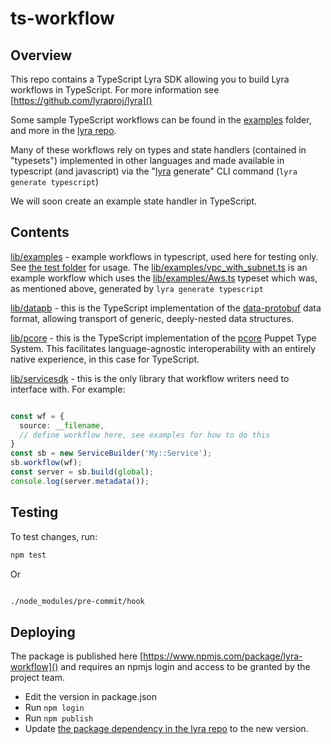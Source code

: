# ts-workflow

## Overview

This repo contains a TypeScript Lyra SDK allowing you to build Lyra workflows in TypeScript.  For more information see [https://github.com/lyraproj/lyra]()

Some sample TypeScript workflows can be found in the [examples](lib/examples) folder, and more in the [lyra repo](https://github.com/lyraproj/lyra/tree/master/examples/ts-samples/src).

Many of these workflows rely on types and state handlers (contained in "typesets") implemented in other languages and made available in typescript (and javascript) via the "[lyra](https://github.com/lyraproj/lyra) generate" CLI command (`lyra generate typescript`)

We will soon create an example state handler in TypeScript.

## Contents

[lib/examples]() - example workflows in typescript, used here for testing only.  See [the test folder](test) for usage.  The [lib/examples/vpc_with_subnet.ts]() is an example workflow which uses the [lib/examples/Aws.ts]() typeset which was, as mentioned above, generated by `lyra generate typescript`

[lib/datapb]() - this is the TypeScript implementation of the [data-protobuf](https://github.com/lyraproj/data-protobuf) data format, allowing transport of generic, deeply-nested data structures.

[lib/pcore]() - this is the TypeScript implementation of the [pcore](https://github.com/lyraproj/pcore) Puppet Type System.  This facilitates language-agnostic interoperability with an entirely native experience, in this case for TypeScript.

[lib/servicesdk]() - this is the only library that workflow writers need to interface with.  For example:

```TypeScript

const wf = {
  source: __filename,
  // define workflow here, see examples for how to do this
}
const sb = new ServiceBuilder('My::Service');
sb.workflow(wf);
const server = sb.build(global);
console.log(server.metadata());
```

## Testing

To test changes, run:

```sh
npm test
```

Or

```sh

./node_modules/pre-commit/hook
```

## Deploying 

The package is published here [https://www.npmjs.com/package/lyra-workflow]() and requires an npmjs login and access to be granted by the project team.

* Edit the version in package.json
* Run `npm login`
* Run `npm publish`
* Update [the package dependency in the lyra repo](https://github.com/lyraproj/lyra/blob/a76740105e0ab65c40ead015e9cd8acf2c666e29/examples/ts-samples/package.json#L28) to the new version.